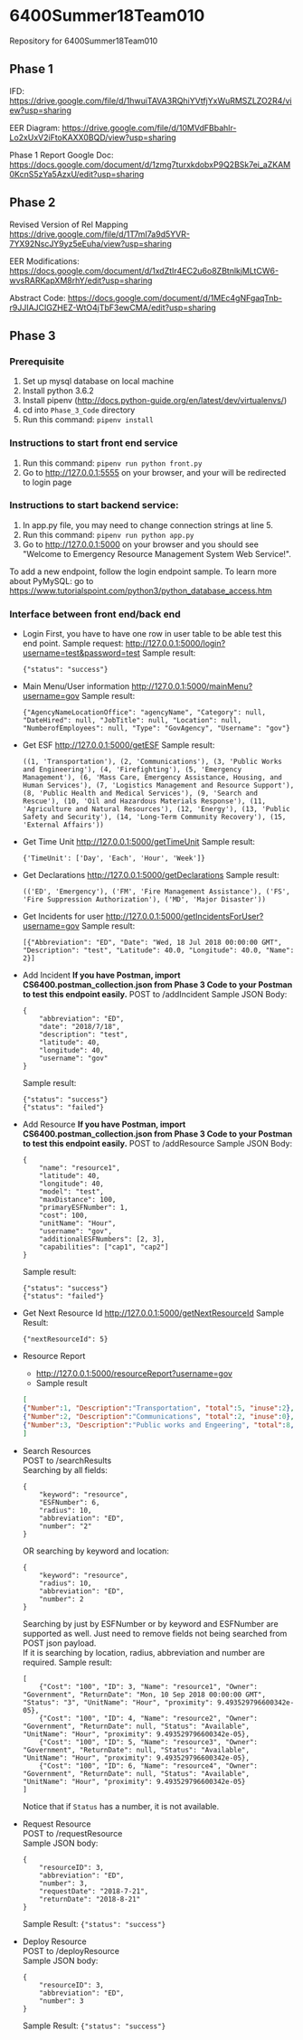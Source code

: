 # 6400Summer18Team010
Repository for 6400Summer18Team010

## Phase 1
IFD:
https://drive.google.com/file/d/1hwuiTAVA3RQhiYVtfjYxWuRMSZLZO2R4/view?usp=sharing

EER Diagram:
https://drive.google.com/file/d/10MVdFBbahlr-Lo2xUxV2iFtoKAXX0BQD/view?usp=sharing

Phase 1 Report Google Doc:
https://docs.google.com/document/d/1zmg7turxkdobxP9Q2BSk7ei_aZKAM0KcnS5zYa5AzxU/edit?usp=sharing


## Phase 2
Revised Version of Rel Mapping
https://drive.google.com/file/d/1T7mI7a9d5YVR-7YX92NscJY9yz5eEuha/view?usp=sharing

EER Modifications:
https://docs.google.com/document/d/1xdZtIr4EC2u6o8ZBtnlkjMLtCW6-wvsRARKapXM8rhY/edit?usp=sharing

Abstract Code:
https://docs.google.com/document/d/1MEc4gNFgaqTnb-r9JJIAJCIGZHEZ-WtO4jTbF3ewCMA/edit?usp=sharing

## Phase 3
### Prerequisite
1. Set up mysql database on local machine
2. Install python 3.6.2
3. Install pipenv (http://docs.python-guide.org/en/latest/dev/virtualenvs/)
4. cd into `Phase_3_Code` directory
5. Run this command: `pipenv install`

### Instructions to start front end service
1. Run this command: `pipenv run python front.py`
2. Go to http://127.0.0.1:5555 on your browser, and your will be redirected to login page

### Instructions to start backend service:
1. In app.py file, you may need to change connection strings at line 5.
2. Run this command: `pipenv run python app.py`
3. Go to http://127.0.0.1:5000 on your browser and you should see "Welcome to Emergency Resource Management System Web Service!".

To add a new endpoint, follow the login endpoint sample.
To learn more about PyMySQL: go to https://www.tutorialspoint.com/python3/python_database_access.htm

### Interface between front end/back end
- Login
	First, you have to have one row in user table to be able test this end point.
	Sample request: <http://127.0.0.1:5000/login?username=test&password=test>
	Sample result:
	```
	{"status": "success"}
	```

- Main Menu/User information
	http://127.0.0.1:5000/mainMenu?username=gov
	Sample result:
	```
	{"AgencyNameLocationOffice": "agencyName", "Category": null, "DateHired": null, "JobTitle": null, "Location": null, "NumberofEmployees": null, "Type": "GovAgency", "Username": "gov"}
	```
- Get ESF
	http://127.0.0.1:5000/getESF
	Sample result:
	```
    ((1, 'Transportation'), (2, 'Communications'), (3, 'Public Works and Engineering'), (4, 'Firefighting'), (5, 'Emergency Management'), (6, 'Mass Care, Emergency Assistance, Housing, and Human Services'), (7, 'Logistics Management and Resource Support'), (8, 'Public Health and Medical Services'), (9, 'Search and Rescue'), (10, 'Oil and Hazardous Materials Response'), (11, 'Agriculture and Natural Resources'), (12, 'Energy'), (13, 'Public Safety and Security'), (14, 'Long-Term Community Recovery'), (15, 'External Affairs'))
	```
- Get Time Unit
	http://127.0.0.1:5000/getTimeUnit
	Sample result:
	```
	{'TimeUnit': ['Day', 'Each', 'Hour', 'Week']}
	```
- Get Declarations
	http://127.0.0.1:5000/getDeclarations
	Sample result:
	```
	(('ED', 'Emergency'), ('FM', 'Fire Management Assistance'), ('FS', 'Fire Suppression Authorization'), ('MD', 'Major Disaster'))
	```
- Get Incidents for user
	http://127.0.0.1:5000/getIncidentsForUser?username=gov
	Sample result:
	```
	[{"Abbreviation": "ED", "Date": "Wed, 18 Jul 2018 00:00:00 GMT", "Description": "test", "Latitude": 40.0, "Longitude": 40.0, "Name": 2}]
	```
- Add Incident
**If you have Postman, import CS6400.postman_collection.json from Phase 3 Code to your Postman to test this endpoint easily.**
	POST to /addIncident
	Sample JSON Body:
	```
	{
		"abbreviation": "ED",
		"date": "2018/7/18",
		"description": "test",
		"latitude": 40,
		"longitude": 40,
		"username": "gov"
	}
	```
	Sample result:
	```
	{"status": "success"}
	{"status": "failed"}
	```

- Add Resource
**If you have Postman, import CS6400.postman_collection.json from Phase 3 Code to your Postman to test this endpoint easily.**
	POST to /addResource
	Sample JSON Body:
	```
	{
		"name": "resource1",
		"latitude": 40,
		"longitude": 40,
		"model": "test",
		"maxDistance": 100,
		"primaryESFNumber": 1,
		"cost": 100,
		"unitName": "Hour",
		"username": "gov",
		"additionalESFNumbers": [2, 3],
		"capabilities": ["cap1", "cap2"]
	}
	```
	Sample result:
	```
	{"status": "success"}
	{"status": "failed"}
	```

- Get Next Resource Id
	http://127.0.0.1:5000/getNextResourceId
	Sample Result:
	```
	{"nextResourceId": 5}
	```

- Resource Report
    + http://127.0.0.1:5000/resourceReport?username=gov
    + Sample result
    ```json
    [
    {"Number":1, "Description":"Transportation", "total":5, "inuse":2},
    {"Number":2, "Description":"Communications", "total":2, "inuse":0},
    {"Number":3, "Description":"Public works and Engeering", "total":8, "inuse":7},
    ]
    ```

- Search Resources   
	POST to /searchResults   
	Searching by all fields:
	```
	{
		"keyword": "resource",
		"ESFNumber": 6,
		"radius": 10,
		"abbreviation": "ED",
		"number": "2"
	}
	```
	OR searching by keyword and location:
	```
	{
		"keyword": "resource",
		"radius": 10,
		"abbreviation": "ED",
		"number": 2
	}
	```
	Searching by just by ESFNumber or by keyword and ESFNumber are supported as well. Just need to remove fields not being searched from POST json payload.   
	If it is searching by location, radius, abbreviation and number are required. 
	Sample result:   
	```
	[
		{"Cost": "100", "ID": 3, "Name": "resource1", "Owner": "Government", "ReturnDate": "Mon, 10 Sep 2018 00:00:00 GMT", "Status": "3", "UnitName": "Hour", "proximity": 9.493529796600342e-05}, 
		{"Cost": "100", "ID": 4, "Name": "resource2", "Owner": "Government", "ReturnDate": null, "Status": "Available", "UnitName": "Hour", "proximity": 9.493529796600342e-05}, 
		{"Cost": "100", "ID": 5, "Name": "resource3", "Owner": "Government", "ReturnDate": null, "Status": "Available", "UnitName": "Hour", "proximity": 9.493529796600342e-05}, 
		{"Cost": "100", "ID": 6, "Name": "resource4", "Owner": "Government", "ReturnDate": null, "Status": "Available", "UnitName": "Hour", "proximity": 9.493529796600342e-05}
	]
	```
	Notice that if `Status` has a number, it is not available.

- Request Resource   
	POST to /requestResource   
	Sample JSON body:
	```
	{
		"resourceID": 3,
		"abbreviation": "ED",
		"number": 3,
		"requestDate": "2018-7-21",
		"returnDate": "2018-8-21"
	}
	```
	Sample Result:
	`{"status": "success"}`

- Deploy Resource   
	POST to /deployResource   
	Sample JSON body:
	```
	{
		"resourceID": 3,
		"abbreviation": "ED",
		"number": 3
	}
	```
	Sample Result: 
	`{"status": "success"}`
